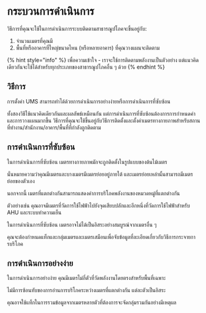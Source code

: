 # กระบวนการดำเนินการ

วิธีการที่คุณจะใช้ในการดำเนินการระบบติดตามสาธารณูปโภคจะขึ้นอยู่กับ:

1. จำนวนเมตรที่คุณมี
2. พื้นที่หรืออาคารที่ใหญ่ขนาดไหน (หรือหลายอาคาร) ที่คุณวางแผนจะติดตาม



{% hint style="info" %}
เพื่อความเข้าใจ - เราจะใช้การติดตามพลังงานเป็นตัวอย่าง แต่แนวคิดเดียวกันจะใช้ได้สำหรับทุกประเภทของสาธารณูปโภคอื่น ๆ ด้วย
{% endhint %}



## วิธีการ

การตั้งค่า UMS สามารถทำได้ด้วยการดำเนินการอย่างง่ายหรือการดำเนินการที่ซับซ้อน

ทั้งสองวิธีใช้แนวคิดเดียวกันและผลลัพธ์เหมือนกัน แต่การดำเนินการที่ซับซ้อนต้องการการกำหนดค่าและการวางแผนมากขึ้น วิธีการที่คุณจะใช้ขึ้นอยู่กับวิธีการติดตั้งและตั้งค่าเมตรทางกายภาพสำหรับสถานที่ทำงาน/สำนักงาน/อาคาร/พื้นที่ที่กำลังถูกติดตาม



## การดำเนินการที่ซับซ้อน

ในการดำเนินการที่ซับซ้อน เมตรทางกายภาพมักจะถูกติดตั้งในรูปแบบของต้นไม้เมตร

นั่นหมายความว่าคุณมีเมตรและบางเมตรมีเมตรย่อยอยู่ภายใต้ และเมตรย่อยเหล่านั้นสามารถมีเมตรย่อยของตัวเอง

นอกจากนี้ เมตรที่แตกต่างกันสามารถแสดงค่าการบริโภคพลังงานของหมวดหมู่ที่แตกต่างกัน

ตัวอย่างเช่น คุณอาจมีเมตรที่วัดการใช้ไฟฟ้าไปยังจุดเสียบปลักและอีกหนึ่งที่วัดการใช้ไฟฟ้าสำหรับ AHU และระบบทำความเย็น

ในการดำเนินการที่ซับซ้อน เมตรอาจไม่ได้เป็นอิสระอย่างสมบูรณ์จากเมตรอื่น ๆ

คุณจะต้องกำหนดแท็กและกลุ่มเมตรและเมตรเสมือนเพื่อจับข้อมูลที่ละเอียดเกี่ยวกับวิธีการกระจายการบริโภค



## การดำเนินการอย่างง่าย

ในการดำเนินการอย่างง่าย คุณมีเมตรไม่กี่ตัวที่วัดพลังงานโดยตรงสำหรับพื้นที่เฉพาะ

ไม่มีการซ้อนทับของการอ่านการบริโภคระหว่างเมตรที่แตกต่างกัน แต่ละตัวเป็นอิสระ

คุณอาจใช้แท็กในการรวมข้อมูลจากเมตรหลายตัวที่ต้องการจะจัดกลุ่มรวมกันอย่างมีเหตุผล
